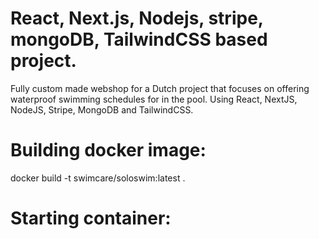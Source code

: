 # React, Next.js, Nodejs, stripe, mongoDB, TailwindCSS based project.

Fully custom made webshop for a Dutch project that focuses on offering waterproof swimming schedules for in the pool. Using React, NextJS, NodeJS, Stripe, MongoDB and TailwindCSS.


# Building docker image:
docker build -t swimcare/soloswim:latest .

# Starting container:
